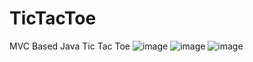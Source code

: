 # TicTacToe
MVC Based Java Tic Tac Toe
![image](https://user-images.githubusercontent.com/22645264/54916561-9a1fd700-4f1b-11e9-8e2f-c7479e4c8f26.png)
![image](https://user-images.githubusercontent.com/22645264/54916617-ba4f9600-4f1b-11e9-9c09-6ecff645f857.png)
![image](https://user-images.githubusercontent.com/22645264/54916649-d6533780-4f1b-11e9-90ef-b58f4a5038d4.png)
